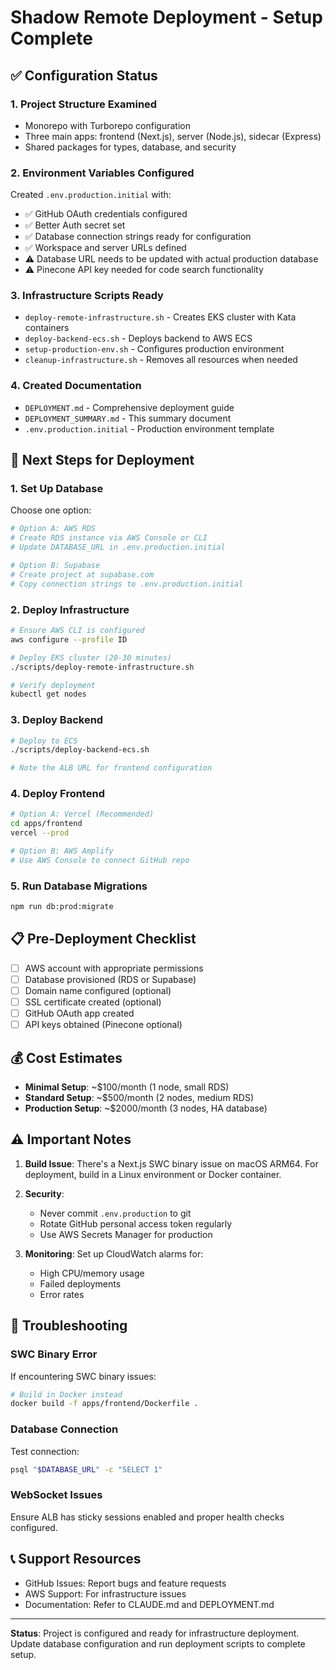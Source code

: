 # Shadow Remote Deployment - Setup Complete

## ✅ Configuration Status

### 1. Project Structure Examined
- Monorepo with Turborepo configuration
- Three main apps: frontend (Next.js), server (Node.js), sidecar (Express)
- Shared packages for types, database, and security

### 2. Environment Variables Configured
Created `.env.production.initial` with:
- ✅ GitHub OAuth credentials configured
- ✅ Better Auth secret set
- ✅ Database connection strings ready for configuration
- ✅ Workspace and server URLs defined
- ⚠️ Database URL needs to be updated with actual production database
- ⚠️ Pinecone API key needed for code search functionality

### 3. Infrastructure Scripts Ready
- `deploy-remote-infrastructure.sh` - Creates EKS cluster with Kata containers
- `deploy-backend-ecs.sh` - Deploys backend to AWS ECS
- `setup-production-env.sh` - Configures production environment
- `cleanup-infrastructure.sh` - Removes all resources when needed

### 4. Created Documentation
- `DEPLOYMENT.md` - Comprehensive deployment guide
- `DEPLOYMENT_SUMMARY.md` - This summary document
- `.env.production.initial` - Production environment template

## 🚀 Next Steps for Deployment

### 1. Set Up Database
Choose one option:
```bash
# Option A: AWS RDS
# Create RDS instance via AWS Console or CLI
# Update DATABASE_URL in .env.production.initial

# Option B: Supabase
# Create project at supabase.com
# Copy connection strings to .env.production.initial
```

### 2. Deploy Infrastructure
```bash
# Ensure AWS CLI is configured
aws configure --profile ID

# Deploy EKS cluster (20-30 minutes)
./scripts/deploy-remote-infrastructure.sh

# Verify deployment
kubectl get nodes
```

### 3. Deploy Backend
```bash
# Deploy to ECS
./scripts/deploy-backend-ecs.sh

# Note the ALB URL for frontend configuration
```

### 4. Deploy Frontend
```bash
# Option A: Vercel (Recommended)
cd apps/frontend
vercel --prod

# Option B: AWS Amplify
# Use AWS Console to connect GitHub repo
```

### 5. Run Database Migrations
```bash
npm run db:prod:migrate
```

## 📋 Pre-Deployment Checklist

- [ ] AWS account with appropriate permissions
- [ ] Database provisioned (RDS or Supabase)
- [ ] Domain name configured (optional)
- [ ] SSL certificate created (optional)
- [ ] GitHub OAuth app created
- [ ] API keys obtained (Pinecone optional)

## 💰 Cost Estimates

- **Minimal Setup**: ~$100/month (1 node, small RDS)
- **Standard Setup**: ~$500/month (2 nodes, medium RDS)
- **Production Setup**: ~$2000/month (3 nodes, HA database)

## ⚠️ Important Notes

1. **Build Issue**: There's a Next.js SWC binary issue on macOS ARM64. For deployment, build in a Linux environment or Docker container.

2. **Security**: 
   - Never commit `.env.production` to git
   - Rotate GitHub personal access token regularly
   - Use AWS Secrets Manager for production

3. **Monitoring**: Set up CloudWatch alarms for:
   - High CPU/memory usage
   - Failed deployments
   - Error rates

## 🔧 Troubleshooting

### SWC Binary Error
If encountering SWC binary issues:
```bash
# Build in Docker instead
docker build -f apps/frontend/Dockerfile .
```

### Database Connection
Test connection:
```bash
psql "$DATABASE_URL" -c "SELECT 1"
```

### WebSocket Issues
Ensure ALB has sticky sessions enabled and proper health checks configured.

## 📞 Support Resources

- GitHub Issues: Report bugs and feature requests
- AWS Support: For infrastructure issues
- Documentation: Refer to CLAUDE.md and DEPLOYMENT.md

---

**Status**: Project is configured and ready for infrastructure deployment. Update database configuration and run deployment scripts to complete setup.